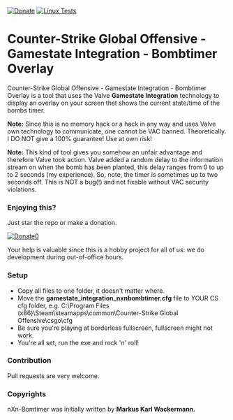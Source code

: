 [![Donate](https://img.shields.io/badge/Donate-PayPal-green.svg)](https://www.paypal.com/cgi-bin/webscr?cmd=_s-xclick&hosted_button_id=35WE5NU48AUMA&source=url)
[![Linux Tests](https://travis-ci.org/spreedated/nxn_bombtimer.svg?branch=master)](https://travis-ci.org/spreedated/nxn_bombtimer)

Counter-Strike Global Offensive - Gamestate Integration - Bombtimer Overlay
============
Counter-Strike Global Offensive - Gamestate Integration - Bombtimer Overlay
is a tool that uses the Valve **Gamestate Integration** technology to display
an overlay on your screen that shows the current state/time of the bombs timer.

**Note:** Since this is no memory hack or a hack in any way and uses Valve own technology
to communicate, one cannot be VAC banned. Theoretically. I DO NOT give a 100% guarantee!
Use at own risk!

**Note:** This kind of tool gives you somehow an unfair advantage and therefore Valve took action.
Valve added a random delay to the information stream on when the bomb has been planted,
this delay ranges from 0 to up to 2 seconds (my experience). So, note, the timer is sometimes
up to two seconds off. This is NOT a bug(!) and not fixable without VAC security violations.

### Enjoying this?
Just star the repo or make a donation.

[![Donate0](https://img.shields.io/badge/Donate-PayPal-green.svg)](https://www.paypal.com/cgi-bin/webscr?cmd=_s-xclick&hosted_button_id=35WE5NU48AUMA&source=url)

Your help is valuable since this is a hobby project for all of us: we do development during out-of-office hours.

### Setup
* Copy all files to one folder, it doesn't matter where.
* Move the **gamestate_integration_nxnbombtimer.cfg** file to YOUR CS cfg folder, e.g. C:\Program Files (x86)\Steam\steamapps\common\Counter-Strike Global Offensive\csgo\cfg
* Be sure you're playing at borderless fullscreen, fullscreen might not work.
* You're all set, run the exe and rock 'n' roll!

### Contribution
Pull requests are very welcome.

### Copyrights
nXn-Bomtimer was initially written by **Markus Karl Wackermann**.
